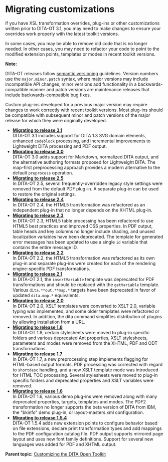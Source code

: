 # Migrating customizations

If you have XSL transformation overrides, plug-ins or other customizations written prior to DITA-OT 3.1, you may need to make changes to ensure your overrides work properly with the latest toolkit versions.

In some cases, you may be able to remove old code that is no longer needed. In other cases, you may need to refactor your code to point to the modified extension points, templates or modes in recent toolkit versions.

**Note:** 

DITA-OT releases follow [semantic versioning](https://semver.org) guidelines. Version numbers use the `major.minor.patch` syntax, where major versions may include incompatible API changes, minor versions add functionality in a backwards-compatible manner and patch versions are maintenance releases that include backwards-compatible bug fixes.

Custom plug-ins developed for a previous major version may require changes to work correctly with recent toolkit versions. Most plug-ins should be compatible with subsequent minor and patch versions of the major release for which they were originally developed.

-   **[Migrating to release 3.1](../topics/migrating-to-3.1.md)**  
DITA-OT 3.1 includes support for DITA 1.3 SVG domain elements, enhanced `codeblock` processing, and incremental improvements to Lightweight DITA processing and PDF output.
-   **[Migrating to release 3.0](../topics/migrating-to-3.0.md)**  
DITA-OT 3.0 adds support for Markdown, normalized DITA output, and the alternative authoring formats proposed for Lightweight DITA. The map-first preprocessing approach provides a modern alternative to the default `preprocess` operation.
-   **[Migrating to release 2.5](../topics/migrating-to-2.5.md)**  
In DITA-OT 2.5, several frequently-overridden legacy style settings were removed from the default PDF plug-in. A separate plug-in can be used to restore the original settings.
-   **[Migrating to release 2.4](../topics/migrating-to-2.4.md)**  
In DITA-OT 2.4, the HTML5 transformation was refactored as an independent plug-in that no longer depends on the XHTML plug-in.
-   **[Migrating to release 2.3](../topics/migrating-to-2.3.md)**  
In DITA-OT 2.3, HTML5 table processing has been refactored to use HTML5 best practices and improved CSS properties. In PDF output, table heads and key columns no longer include shading, and unused localization variables have been deprecated. The template for generated error messages has been updated to use a single `id` variable that contains the entire message ID.
-   **[Migrating to release 2.2](../topics/migrating-to-2.2.md)**  
In DITA-OT 2.2, the HTML5 transformation was refactored as its own plug-in and separate plug-ins were created for each of the rendering engine-specific PDF transformations.
-   **[Migrating to release 2.1](../topics/migrating-to-2.1.md)**  
In DITA-OT 2.1, the `insertVariable` template was deprecated for PDF transformations and should be replaced with the `getVariable` template. Various `dita.**out.**map.*` targets have been deprecated in favor of updated `dita.map.*` equivalents.
-   **[Migrating to release 2.0](../topics/migrating-to-2.0.md)**  
In DITA-OT 2.0, XSLT templates were converted to XSLT 2.0, variable typing was implemented, and some older templates were refactored or removed. In addition, the dita command simplifies distribution of plugins by allowing installation from a URL.
-   **[Migrating to release 1.8](../topics/migrating-to-1.8.md)**  
In DITA-OT 1.8, certain stylesheets were moved to plug-in specific folders and various deprecated Ant properties, XSLT stylesheets, parameters and modes were removed from the XHTML, PDF and ODT transformations.
-   **[Migrating to release 1.7](../topics/migrating-to-1.7.md)**  
In DITA-OT 1.7, a new preprocessing step implements flagging for HTML-based output formats. PDF processing was corrected with regard to `shortdesc` handling, and a new XSLT template mode was introduced for HTML TOC processing. Several stylesheets were moved to plug-in specific folders and deprecated properties and XSLT variables were removed.
-   **[Migrating to release 1.6](../topics/migrating-to-1.6.md)**  
In DITA-OT 1.6, various demo plug-ins were removed along with many deprecated properties, targets, templates and modes. The PDF2 transformation no longer supports the beta version of DITA from IBM, the "bkinfo" demo plug-in, or layout-masters.xml configuration.
-   **[Migrating to release 1.5.4](../topics/migrating-to-1.5.4.md)**  
DITA-OT 1.5.4 adds new extension points to configure behavior based on file extensions, declare print transformation types and add mappings to the PDF configuration catalog file. PDF output supports mirrored page layout and uses new font family definitions. Support for several new languages was added for PDF and XHTML output.

**Parent topic:** [Customizing the DITA Open Toolkit](../topics/extending-the-ot.md)

